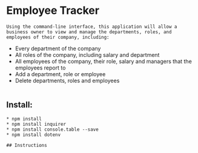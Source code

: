 # Employee Tracker 
`````````````````````````````
Using the command-line interface, this application will allow a business owner to view and manage the departments, roles, and employees of their company, including:
`````````````````````````````
* Every department of the company
* All roles of the company, including salary and department
* All employees of the company, their role, salary and managers that the employees report to
* Add a department, role or employee 
* Delete departments, roles and employees
```````````````
```````````````
## Install: 
````````
* npm install
* npm install inquirer
* npm install console.table --save
* npm install dotenv

## Instructions
```````````````
